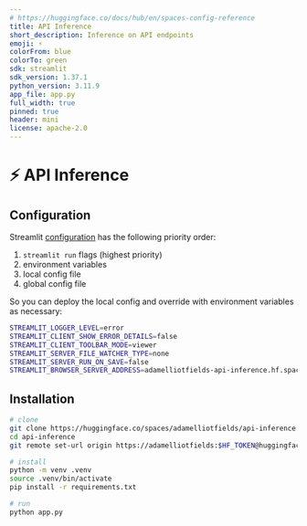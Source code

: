 ```yaml
---
# https://huggingface.co/docs/hub/en/spaces-config-reference
title: API Inference
short_description: Inference on API endpoints
emoji: ⚡
colorFrom: blue
colorTo: green
sdk: streamlit
sdk_version: 1.37.1
python_version: 3.11.9
app_file: app.py
full_width: true
pinned: true
header: mini
license: apache-2.0
---
```

# ⚡ API Inference

## Configuration

Streamlit [configuration](https://docs.streamlit.io/develop/concepts/configuration/options) has the following priority order:
1. `streamlit run` flags (highest priority)
2. environment variables
3. local config file
4. global config file

So you can deploy the local config and override with environment variables as necessary:

```bash
STREAMLIT_LOGGER_LEVEL=error
STREAMLIT_CLIENT_SHOW_ERROR_DETAILS=false
STREAMLIT_CLIENT_TOOLBAR_MODE=viewer
STREAMLIT_SERVER_FILE_WATCHER_TYPE=none
STREAMLIT_SERVER_RUN_ON_SAVE=false
STREAMLIT_BROWSER_SERVER_ADDRESS=adamelliotfields-api-inference.hf.space
```

## Installation

```sh
# clone
git clone https://huggingface.co/spaces/adamelliotfields/api-inference.git
cd api-inference
git remote set-url origin https://adamelliotfields:$HF_TOKEN@huggingface.co/spaces/adamelliotfields/api-inference

# install
python -m venv .venv
source .venv/bin/activate
pip install -r requirements.txt

# run
python app.py
```
